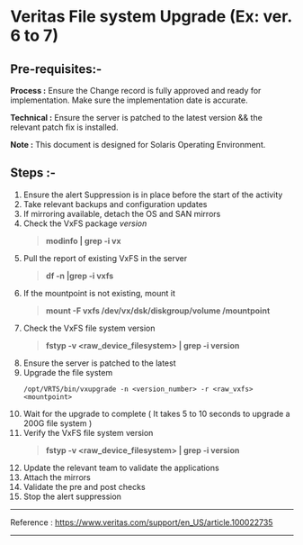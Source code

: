 # Veritas File system Upgrade (Ex: ver. 6 to 7)

<!-- Author : Senthil Kumar M (unix.senthil@gmail.com) -->

## Pre-requisites:-

**Process :** Ensure the Change record is fully approved and ready for implementation.  Make sure the implementation date is accurate.

**Technical :** Ensure the server is patched to the latest version && the relevant patch fix is installed.

**Note :** This document is designed for Solaris Operating Environment.

##  Steps :-
1. Ensure the alert Suppression is in place before the start of the activity
1. Take relevant backups and configuration updates
1. If mirroring available, detach the OS and SAN mirrors
1. Check the VxFS package _version_ 
    > **modinfo | grep -i vx** 
1. Pull the report of existing VxFS in the server 
    > **df -n |grep -i vxfs**
1. If the mountpoint is not existing, mount it 
    > **mount -F vxfs /dev/vx/dsk/diskgroup/volume /mountpoint** 
1. Check the VxFS file system version 
    > **fstyp -v <raw_device_filesystem> | grep -i version**
1. Ensure the server is patched to the latest
1. Upgrade the file system 
    ```
    /opt/VRTS/bin/vxupgrade -n <version_number> -r <raw_vxfs> <mountpoint>
    ```
1. Wait for the upgrade to complete ( It takes 5 to 10 seconds to upgrade a 200G file system )
1. Verify the VxFS file system version 
    > **fstyp -v <raw_device_filesystem> | grep -i version**
1. Update the relevant team to validate the applications
1. Attach the mirrors
1. Validate the pre and post checks
1. Stop the alert suppression

---
Reference : https://www.veritas.com/support/en_US/article.100022735

---
